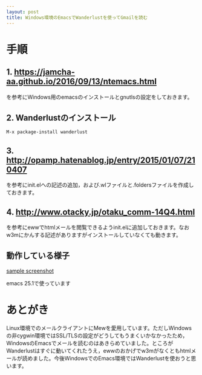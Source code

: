 ```yaml
---
layout: post
title: Windows環境のEmacsでWanderlustを使ってGmailを読む
---
```


# 手順

## 1. [<https://jamcha-aa.github.io/2016/09/13/ntemacs.html>](https://jamcha-aa.github.io/2016/09/13/ntemacs.html)

を参考にWindows用のemacsのインストールとgnutlsの設定をしておきます。

## 2. Wanderlustのインストール

    M-x package-install wanderlust

## 3. [<http://opamp.hatenablog.jp/entry/2015/01/07/210407>](http://opamp.hatenablog.jp/entry/2015/01/07/210407)

を参考にinit.elへの記述の追加，および.wlファイルと.foldersファイルを作成しておきます。

## 4. [<http://www.otacky.jp/otaku_comm-14Q4.html>](http://www.otacky.jp/otaku_comm-14Q4.html)

を参考にewwでhtmlメールを閲覧できるようinit.elに追加しておきます。なおw3mにかんする記述がありますがインストールしていなくても動きます。

## 動作している様子

[sample screenshot](01.png)

emacs 25.1で使っています

# あとがき

Linux環境でのメールクライアントにMewを愛用しています。ただしWindowsの非cygwin環境ではSSL/TLSの設定がどうしてもうまくいかなかったため，WindowsのEmacsでメールを読むのはあきらめていました。ところがWanderlustはすぐに動いてくれたうえ，ewwのおかげでw3mがなくともhtmlメールが読めました。今後WindowsでのEmacs環境ではWanderlustを使おうと思います。